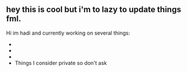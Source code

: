 ## hey this is cool but i'm to lazy to update things fml.

Hi im hadi and currently working on several things:

- [Bot Diprat]: https://github.com/idahdam/bot-diprat-docs
- [Personal Homepage]: https://github.com/idahdam/personal-homepage
- [Please, Finihs Me!]: https://github.com/idahdam/PleaseFinishMe-Repo
- Things I consider private so don't ask

<!--
**idahdam/idahdam** is a ✨ _special_ ✨ repository because its `README.md` (this file) appears on your GitHub profile.

Here are some ideas to get you started:

- 🔭 I’m currently working on ...
- 🌱 I’m currently learning ...
- 👯 I’m looking to collaborate on ...
- 🤔 I’m looking for help with ...
- 💬 Ask me about ...
- 📫 How to reach me: ...
- 😄 Pronouns: ...
- ⚡ Fun fact: ...
-->
